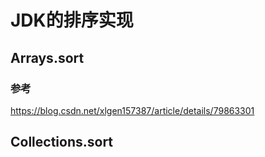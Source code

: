 # JDK的排序实现

## Arrays.sort





### 参考

https://blog.csdn.net/xlgen157387/article/details/79863301

## Collections.sort